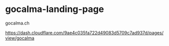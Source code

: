 # gocalma-landing-page
gocalma.ch

https://dash.cloudflare.com/9ae4c035fa722d49083d5709c7ad937d/pages/view/gocalma
